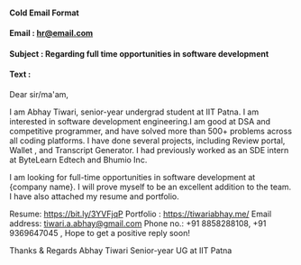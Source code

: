 ####                                     Cold Email Format

#### Email : hr@email.com
#### Subject : Regarding full time opportunities in software development
#### Text :

Dear sir/ma'am,

I am Abhay Tiwari, senior-year undergrad student at IIT Patna. I am interested in software development engineering.I am good at DSA and competitive programmer, and have solved more than 500+ problems across all coding platforms. I have done several projects, including Review portal, Wallet , and Transcript Generator.
I had previously worked as an SDE intern at ByteLearn Edtech and Bhumio Inc.

I am looking for full-time opportunities in software development at {company name}. I will prove myself to be an excellent addition to the team. I have also attached my resume and portfolio.

Resume: https://bit.ly/3YVFjqP
Portfolio : https://tiwariabhay.me/
Email address: tiwari.a.abhay@gmail.com
Phone no.: +91 8858288108, +91 9369647045 ,
Hope to get a positive reply soon!

Thanks & Regards
Abhay Tiwari
Senior-year UG at IIT Patna

